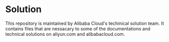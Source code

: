 # Solution
This repository is maintained by Alibaba Cloud's techinical solution team.
It contains files that are nessacary to some of the documentations and technical solutions on aliyun.com and alibabacloud.com.

